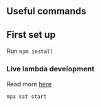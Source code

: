 ## Useful commands

## First set up
Run `npm install`

### Live lambda development
Read more [here](https://docs.sst.dev/live-lambda-development)

`npx sst start`

